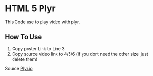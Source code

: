 # HTML 5 Plyr

This Code use to play video with plyr.

## How To Use

1. Copy poster Link to Line 3
2. Copy source video link to 4/5/6 (if you dont need the other size, just delete them)

Source [Plyr.io](https://github.com/sampotts/plyr)
